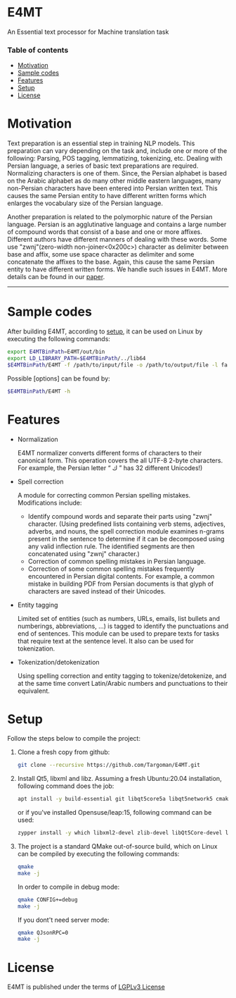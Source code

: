 # E4MT
An Essential text processor for Machine translation task

### Table of contents
- [Motivation](#motivation)
- [Sample codes](#sample-codes)
- [Features](#features)
- [Setup](#setup)
- [License](#license)


# Motivation
Text preparation is an essential step in training NLP models. This preparation can vary depending on the task and, include one or more of the following: Parsing, POS tagging, lemmatizing, tokenizing, etc.
Dealing with Persian language, a series of basic text preparations are required. Normalizing characters is one of them. Since, the Persian alphabet is based on the Arabic alphabet as do many other middle eastern languages, many non-Persian characters have been entered into Persian written text. This causes the same Persian entity to have different written forms which enlarges the vocabulary size of the Persian language.

Another preparation is related to the polymorphic nature of the Persian language. Persian is an agglutinative language and contains a large number of compound words that consist of a base and one or more affixes. 
Different authors have different manners of dealing with these words. Some use "zwnj"(zero-width non-joiner<0x200c>) character as delimiter between base and affix, some use space character as delimiter and some concatenate the affixes to the base. Again, this cause the same Persian entity to have different written forms. We handle such issues in E4MT. More details can be found in our [paper]().

********************************


# Sample codes

After building E4MT, according to [setup](#setup), it can be used on Linux by executing the following commands:
```bash
export E4MTBinPath=E4MT/out/bin
export LD_LIBRARY_PATH=$E4MTBinPath/../lib64
$E4MTBinPath/E4MT -f /path/to/input/file -o /path/to/output/file -l fa -c scripts/E4MT.conf
```
Possible [options] can be found by:
```bash
$E4MTBinPath/E4MT -h
```

# Features
* Normalization

  E4MT normalizer converts different forms of characters to their canonical form. This operation covers the all UTF-8 2-byte characters. For example, the Persian   letter “ ‫ك‬ ” has 32 different Unicodes!)
  
* Spell correction 

  A module for correcting common Persian spelling mistakes. Modifications include:
    * Identify compound words and separate their parts using "zwnj" character. (Using predefined lists containing verb stems, adjectives, adverbs, and nouns, the spell correction module examines n-grams present in the sentence to determine   if it can be decomposed using any valid inflection rule. The identified segments are then concatenated using "zwnj" character.)
    * Correction of common spelling mistakes in Persian language.
    * Correction of some common spelling mistakes frequently encountered in Persian digital contents. For example, a common mistake in building PDF from Persian documents is that glyph of characters are saved instead of their Unicodes.
  
* Entity tagging

  Limited set of entities (such as numbers, URLs, emails, list bullets and numberings, abbreviations, ...) is tagged to identify the punctuations and end of sentences. This module can be used to prepare texts for tasks that require text at the sentence level. It also can be used for tokenization.

* Tokenization/detokenization

  Using spelling correction and entity tagging to tokenize/detokenize, and at the same time convert Latin/Arabic numbers and punctuations to their equivalent.


# Setup

Follow the steps below to compile the project:
1.  Clone a fresh copy from github:
    ```bash
    git clone --recursive https://github.com/Targoman/E4MT.git
    ```
2. Install Qt5, libxml and libz. 
    Assuming a fresh Ubuntu:20.04 installation, following command does the job:
    ```bash
    apt install -y build-essential git libqt5core5a libqt5network5 cmake qt5-qmake qtbase5-dev qt5-default libxml2-dev zlib1g-dev
    ```
    or if you've installed Opensuse/leap:15, following command can be used:
    ```bash
    zypper install -y which libxml2-devel zlib-devel libQt5Core-devel libQt5Network-devel
    ```
3.  The project is a standard QMake out-of-source build, which on Linux can be compiled by executing the following commands:
    ```bash
    qmake 
    make -j
    ```
    In order to compile in debug mode:
    ```bash
    qmake CONFIG+=debug
    make -j
    ```
    If you dont't need server mode: 
    ```bash
    qmake QJsonRPC=0
    make -j
    ```
# License
E4MT is published under the terms of [LGPLv3 License](./LICENSE)

